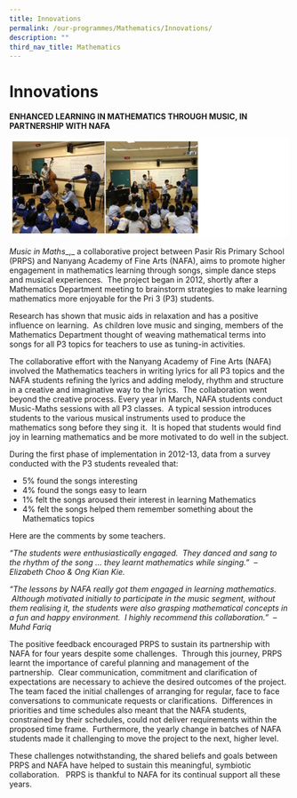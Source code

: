 ```yaml
---
title: Innovations
permalink: /our-programmes/Mathematics/Innovations/
description: ""
third_nav_title: Mathematics
---
```

# **Innovations**

**ENHANCED LEARNING IN MATHEMATICS THROUGH MUSIC, IN PARTNERSHIP WITH NAFA**

![](/images/mathematics.jpg)

_Music in Maths__,_ a collaborative project between Pasir Ris Primary School (PRPS) and Nanyang Academy of Fine Arts (NAFA), aims to promote higher engagement in mathematics learning through songs, simple dance steps and musical experiences.  The project began in 2012, shortly after a Mathematics Department meeting to brainstorm strategies to make learning mathematics more enjoyable for the Pri 3 (P3) students.

Research has shown that music aids in relaxation and has a positive influence on learning.  As children love music and singing, members of the Mathematics Department thought of weaving mathematical terms into songs for all P3 topics for teachers to use as tuning-in activities.

The collaborative effort with the Nanyang Academy of Fine Arts (NAFA) involved the Mathematics teachers in writing lyrics for all P3 topics and the NAFA students refining the lyrics and adding melody, rhythm and structure in a creative and imaginative way to the lyrics.  The collaboration went beyond the creative process. Every year in March, NAFA students conduct Music-Maths sessions with all P3 classes.  A typical session introduces students to the various musical instruments used to produce the mathematics song before they sing it.  It is hoped that students would find joy in learning mathematics and be more motivated to do well in the subject.

During the first phase of implementation in 2012-13, data from a survey conducted with the P3 students revealed that:

*   5% found the songs interesting
*   4% found the songs easy to learn
*   1% felt the songs aroused their interest in learning Mathematics
*   4% felt the songs helped them remember something about the Mathematics topics

Here are the comments by some teachers.

_“The students were enthusiastically engaged.  They danced and sang to the rhythm of the song … they learnt mathematics while singing.”  – Elizabeth Choo & Ong Kian Kie._

_“The lessons by NAFA really got them engaged in learning mathematics.  Although motivated initially to participate in the music segment, without them realising it, the students were also grasping mathematical concepts in a fun and happy environment.  I highly recommend this collaboration.”  – Muhd Fariq_

The positive feedback encouraged PRPS to sustain its partnership with NAFA for four years despite some challenges.  Through this journey, PRPS learnt the importance of careful planning and management of the partnership.  Clear communication, commitment and clarification of expectations are necessary to achieve the desired outcomes of the project.  The team faced the initial challenges of arranging for regular, face to face conversations to communicate requests or clarifications.  Differences in priorities and time schedules also meant that the NAFA students, constrained by their schedules, could not deliver requirements within the proposed time frame.  Furthermore, the yearly change in batches of NAFA students made it challenging to move the project to the next, higher level.

These challenges notwithstanding, the shared beliefs and goals between PRPS and NAFA have helped to sustain this meaningful, symbiotic collaboration.   PRPS is thankful to NAFA for its continual support all these years.